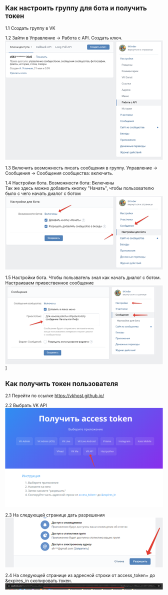## Как настроить группу для бота и получить токен
1.1 Создать группу в VK

1.2 Зайти в Управление -> Работа с API. Создать ключ.
![bot_api](img/bot_api.png)

1.3 Включить возможность писать сообщения в группу. Управление -> Сообщения -> Сообщения сообщества: включить.

1.4 Настройки бота. Возможности бота: Включены   
    Так же здесь можно добавить кнопку "Начать", чтобы пользователю было с чего начать диалог с ботом 
![bot_api](img/bot_settings.png)

1.5 Настройки бота. Чтобы пользватель знал как начать диалог с ботом. Настраиваем привественное сообщение
![bot_first_msg](img/bot_first_msg.png)]

## Как получить токен пользователя
2.1 Перейти по ссылке https://vkhost.github.io/

2.2 Выбрать VK API
![vk_api_1](img/vk_api_step-1.png)

2.3 На следующей странице дать разрешения
![vk_api_1](img/vk_api_step-2.png)

2.4 На следующей странице из адресной строки от access_token= до &expires_in скопировать токен.
![vk_api_1](img/vk_api_step-3.png)